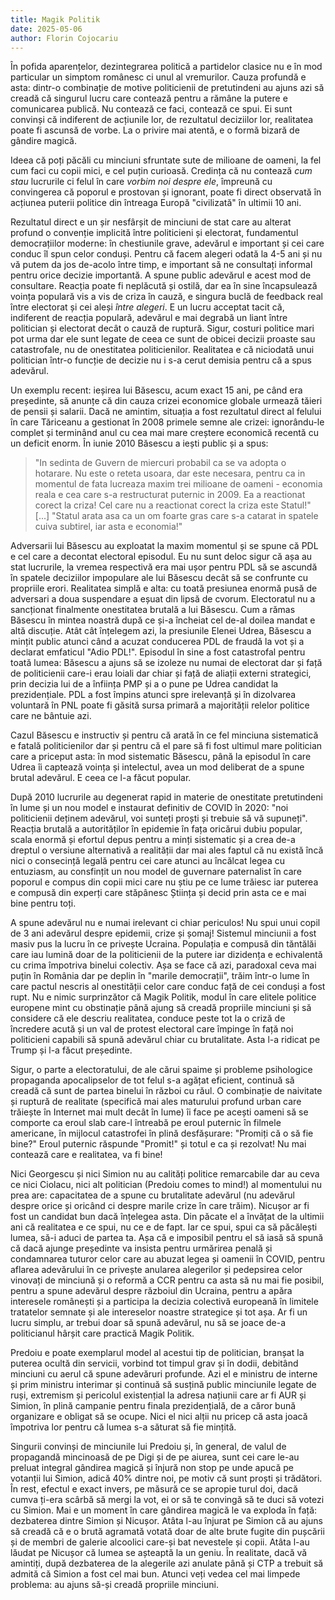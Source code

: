 ```yaml
---
title: Magik Politik
date: 2025-05-06
author: Florin Cojocariu
---
```

În pofida aparențelor, dezintegrarea politică a partidelor clasice nu e în mod particular un simptom românesc ci unul al vremurilor. Cauza profundă e asta: dintr-o combinație de motive politicienii de pretutindeni au ajuns azi să creadă că singurul lucru care contează pentru a rămâne la putere e comunicarea publică. Nu contează ce faci, contează ce spui. Ei sunt convinși că indiferent de acțiunile lor, de rezultatul deciziilor lor, realitatea poate fi ascunsă de vorbe. La o privire mai atentă, e o formă bizară de gândire magică.

Ideea că poți păcăli cu minciuni sfruntate sute de milioane de oameni, la fel cum faci cu copii mici, e cel puțin curioasă. Credința că nu contează _cum stau_ lucrurile ci felul în care _vorbim noi despre ele_, împreună cu convingerea că poporul e prostovan și ignorant, poate fi direct observată în acțiunea puterii politice din întreaga Europă "civilizată" în ultimii 10 ani.

Rezultatul direct e un șir nesfârșit de minciuni de stat care au alterat profund o convenție implicită între politicieni și electorat, fundamentul democrațiilor moderne: în chestiunile grave, adevărul e important și cei care conduc îl spun celor conduși. Pentru că facem alegeri odată la 4-5 ani și nu vă putem da jos de-acolo între timp, e important  să ne consultați informal pentru orice decizie importantă. A spune public adevărul e acest mod de consultare. Reacția poate fi neplăcută și ostilă, dar ea în sine încapsulează voința populară vis a vis de criza în cauză, e singura buclă de feedback real între electorat și cei aleși _între alegeri_. E un lucru acceptat tacit că, indiferent de reacția populară, adevărul e mai degrabă un liant între politician și electorat decât o cauză de ruptură. Sigur, costuri politice mari pot urma dar ele sunt legate de ceea ce sunt de obicei decizii proaste sau catastrofale, nu de onestitatea politicienilor. Realitatea e că niciodată unui politician într-o funcție de decizie nu i s-a cerut demisia pentru că a spus adevărul.

Un exemplu recent: ieșirea lui Băsescu, acum exact 15 ani, pe când era președinte, să anunțe că din cauza crizei economice globale urmează tăieri de pensii și salarii. Dacă ne amintim, situația a fost rezultatul direct al felului în care Tăriceanu a gestionat în 2008 primele semne ale crizei: ignorându-le complet și terminând anul cu cea mai mare creștere economică recentă cu un deficit enorm. În iunie 2010 Băsescu a iești public și a spus:

> "In sedinta de Guvern de miercuri probabil ca se va adopta o hotarare. Nu este o reteta usoara, dar este necesara, pentru ca in momentul de fata lucreaza maxim trei milioane de oameni - economia reala e cea care s-a restructurat puternic in 2009. Ea a reactionat corect la criza! Cel care nu a reactionat corect la criza este Statul!" [...] "Statul arata asa ca un om foarte gras care s-a catarat in spatele cuiva subtirel, iar asta e economia!"

Adversarii lui Băsescu au exploatat la maxim momentul și se spune că PDL e cel care a decontat electoral episodul. Eu nu sunt deloc sigur că așa au stat lucrurile, la vremea respectivă era mai ușor pentru PDL să se ascundă în spatele deciziilor impopulare ale lui Băsescu decât să se confrunte cu propriile erori. Realitatea simplă e alta: cu toată presiunea enormă pusă de adversari a doua suspendare a eșuat din lipsă de cvorum. Electoratul nu a sancționat finalmente onestitatea brutală a lui Băsescu. Cum a rămas Băsescu în mintea noastră după ce și-a încheiat cel de-al doilea mandat e altă discuție. Atât cât înțelegem azi, la presiunile Elenei Udrea, Băsescu a mințit public atunci când a acuzat conducerea PDL de fraudă la vot și a declarat emfaticul "Adio PDL!". Episodul în sine a fost catastrofal pentru toată lumea: Băsescu a ajuns să se izoleze nu numai de electorat dar și față de politicienii care-i erau loiali dar chiar și față de aliații externi strategici, prin decizia lui de a înființa PMP și a o pune pe Udrea candidat la prezidențiale. PDL a fost împins atunci spre irelevanță și în dizolvarea voluntară în PNL poate fi găsită sursa primară a majorității relelor politice care ne bântuie azi.

Cazul Băsescu e instructiv și pentru că arată în ce fel minciuna sistematică e fatală politicienilor dar și pentru că el pare să fi fost ultimul mare politician care a priceput asta: în mod sistematic Băsescu, până la episodul în care Udrea îi captează voința și intelectul, avea un mod deliberat de a spune brutal adevărul. E ceea ce l-a făcut popular.

După 2010 lucrurile au degenerat rapid in materie de onestitate pretutindeni în lume și un nou model e instaurat definitiv de COVID în 2020: "noi politicienii deținem adevărul, voi sunteți proști și trebuie să vă supuneți". Reacția brutală a autorităților în epidemie în fața oricărui dubiu popular, scala enormă și efortul depus pentru a minți sistematic și a crea de-a dreptul o versiune alternativă a realității dar mai ales faptul că nu există încă nici o consecință legală pentru cei care atunci au încălcat legea cu entuziasm, au consfințit un nou model de guvernare paternalist în care poporul e compus din copii mici care nu știu pe ce lume trăiesc iar puterea e compusă din experți care stăpânesc Știința și decid prin asta ce e mai bine pentru toți.

A spune adevărul nu e numai irelevant ci chiar periculos! Nu spui unui copil de 3 ani adevărul despre epidemii, crize și șomaj! Sistemul minciunii a fost masiv pus la lucru în ce privește Ucraina. Populația e compusă din tăntălăi care iau lumină doar de la politicienii de la putere iar dizidența e echivalentă cu crima împotriva binelui colectiv. Așa se face că azi, paradoxal ceva mai puțin în România dar pe deplin în "marile democrații", trăim într-o lume în care pactul nescris al onestității celor care conduc față de cei conduși a fost rupt. Nu e nimic surprinzător că Magik Politik, modul în care elitele politice europene mint cu obstinație până ajung să creadă propriile minciuni și să considere că ele descriu realitatea, conduce peste tot la o criză de încredere acută și un val de protest electoral care împinge în față noi politicieni capabili să spună adevărul chiar cu brutalitate. Asta l-a ridicat pe Trump și l-a făcut președinte.

Sigur, o parte a electoratului, de ale cărui spaime și probleme psihologice propaganda apocalipselor de tot felul s-a agățat eficient, continuă să creadă că sunt de partea binelui în război cu răul. O combinație de naivitate și ruptură de realitate (specifică mai ales maturului profund urban care trăiește în Internet mai mult decât în lume) îi face pe acești oameni să se comporte ca eroul slab care-l întreabă pe eroul puternic în filmele americane, în mijlocul catastrofei în plină desfășurare: "Promiți că o să fie bine?" Eroul puternic răspunde "Promit!" și totul e ca și rezolvat! Nu mai contează care e realitatea, va fi bine!

Nici Georgescu și nici Simion nu au calități politice remarcabile dar au ceva ce nici Ciolacu, nici alt politician (Predoiu comes to mind!) al momentului nu prea are: capacitatea de a spune cu brutalitate adevărul (nu adevărul despre orice și oricând ci despre marile crize în care trăim). Nicușor ar fi fost un candidat bun dacă înțelegea asta. Din păcate el a învățat de la ultimii ani că realitatea e ce spui, nu ce e de fapt. Iar ce spui, spui ca să păcălești lumea, să-i aduci de partea ta. Așa că e imposibil pentru el să iasă să spună că dacă ajunge președinte va insista pentru urmărirea penală și condamnarea tuturor celor care au abuzat legea și oamenii în COVID, pentru aflarea adevărului în ce privește anularea alegerilor și pedepsirea celor vinovați de minciună și o reformă a CCR pentru ca asta să nu mai fie posibil, pentru a spune adevărul despre războiul din Ucraina, pentru a apăra interesele românești și a participa la decizia colectivă europeană în limitele tratatelor semnate și ale intereselor noastre strategice și tot așa. Ar fi un lucru simplu, ar trebui doar să spună adevărul, nu să se joace de-a politicianul hârșit care practică Magik Politik.

Predoiu e poate exemplarul model al acestui tip de politician, branșat la puterea ocultă din servicii, vorbind tot timpul grav și în dodii, debitând minciuni cu aerul că spune adevăruri profunde. Azi el e ministru de interne și prim ministru interimar și continuă să susțină public minciunile legate de ruși, extremism și pericolul existențial la adresa națiunii care ar fi AUR și Simion, în plină campanie pentru finala prezidențială, de a căror bună organizare e obligat să se ocupe. Nici el nici alții nu pricep că asta joacă împotriva lor pentru că lumea s-a săturat să fie mințită.

Singurii convinși de minciunile lui Predoiu și, în general, de valul de propagandă mincinoasă de pe Digi și de pe aiurea, sunt cei care le-au preluat integral gândirea magică și înjură non stop pe unde apucă pe votanții lui Simion, adică 40% dintre noi, pe motiv că sunt proști și trădători. În rest, efectul e exact invers, pe măsură ce se apropie turul doi, dacă cumva ți-era scârbă să mergi la vot, ei or să te convingă să te duci să votezi cu Simion. Mai e un moment în care gândirea magică le va exploda în față: dezbaterea dintre Simion și Nicușor. Atâta l-au înjurat pe Simion că au ajuns să creadă că e o brută agramată votată doar de alte brute fugite din pușcării și de membri de galerie alcoolici care-și bat nevestele și copii. Atâta l-au lăudat pe Nicușor că lumea se așteaptă la un geniu. În realitate, dacă vă amintiți, după dezbaterea de la alegerile azi anulate până și CTP a trebuit să admită că Simion a fost cel mai bun. Atunci veți vedea cel mai limpede problema: au ajuns să-și creadă propriile minciuni.


